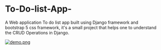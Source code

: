 # To-Do-list-App-

A Web application To do list app built using Django framework and bootstrap 5 css framework, it's a small project that helps one to understand the CRUD Operations in Django. 

[![demo.png](https://i.postimg.cc/P5c8kdz6/demo.png)](https://postimg.cc/JsNhNVFJ)
